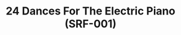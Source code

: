 ---
ee_id: '4138'
site: '1'
type: '2'
long_id: 2013-015 24 Dances For The Electric Piano (SRF-001)
url: 2013-115-24-Dances-For-The-Electric-Piano
title: 24 Dances For The Electric Piano (SRF-001)
year: '2013'
medium: 12" LP vinyl disk, score, laptop sticker.
commission:
add_credit: Arcangel Surfware
dims: 12 in x 12 in
pitch: "​Vinyl release of my suite of 24 piano compositions. Don’t sleep on it. It’s
  sick!"
ps:
live_url:
related: |-
  [4139] [2013-219-24-dances-for-the-electric-piano-long-sleeve-silkscreened-t-shirt] 2013-219 24 Dances For The Electric Piano Long-Sleeve Silkscreened T-Shirt (SRF-012)
  [4140] [2013-221-24-dances-for-electric-piano-drawing-srf-013] 2013-221 24 Dances for Electric Piano (Drawing) (SRF-013)
  [4194] [2013-218-24-dances-for-the-electric-piano] 2013-218 24 Dances For The Electric Piano (Composition)
youtube:
imgs: 24-dances-record-2013-015-full-1-database-ih.jpg,24-dances-record-2013-015-full-6-database-ih.jpg,24-dances-record-2013-015-full-5-database-ih.jpg,24-dances-record-2013-015-full-2-database-ih.jpg
subheading: "(Vinyl)"
year2: '2014'
download:
add_credits:
related_code:
layout: things-i-made
---